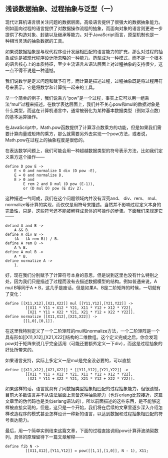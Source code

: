 ## 浅谈数据抽象、过程抽象与泛型（一）

现代计算机语言很关注问题的数据层面，高级语言提供了很强大的数据抽象能力。例如面向过程的语言提供了对数据操作流程的抽象，而面向对象的语言则更进一步提供了构造对象、封装以及继承等能力。对于JavaScript而言，原型机制也是一种相当灵活的抽象数据的工具。

如果说数据抽象是与现代程序设计发展相匹配的语言能力的扩充，那么对过程的抽象或许是被现代程序设计所忽略的一种能力。范型成为一种模式，而不是一个根本的语言核心上的本质特征，至少主流语言从语法层面上对过程抽象的支持很少，这一点不得不说是一种遗憾。

<!--more-->

我们说数学是定义问题和赋予符号，而计算是描述过程，过程抽象既是将过程用符号来表示，它是将数学和计算统一起来的工具。

举一个简单的例子，我们说乘方“pow”是一个过程，事实上它可以用一组乘法“mul”过程来描述。在数学表达层面上，我们并不关心pow和mul的数据对象是什么类型，而这在计算机语言中，通常被弱化为某种基本数据类型（例如浮点数）的基本运算操作。

在JavaScript中，Math.pow函数提供了计算浮点数乘方的功能，但是如果我们需要计算向量或矩阵的乘方，那么就需要另外去实现一个pow方法，或者说，Math.pow在过程上的抽象程度是很低的。

在表达数学问题上，我们可能会用一种超越数据类型的符号表示方法，比如我们定义乘方这个操作——

```
define D pow E ->
    E < 0 and normalize D div (D pow -E),
    E = 0 and normalize D,
    E > 0 and
        E rem 2 and D mul (D pow (E-1)),
        or (D mul D) pow (E div 2).
```

这种描述一气呵成，我们在这个问题领域内并没有深究and、 div、rem、 mul、 normalize等计算的实现，而仅仅是用符号来描述。当然并不影响过程定义本身的完备性，只是，这些符号还不能被解释成具体的可操作的步骤。下面我们来规定它——

```
defind A and B ->
    A && B.
define A div B ->
    (A - (A rem B)) / B.
define A rem B ->
    A % B.
define A mul B ->
    A * B.
define normalize A ->
    1.
```

好，现在我们分别赋予了计算符号本身的意思，但是说到这里也没有什么特别之处，因为我们只是描述了过程而没有去描述数据模型的结构。例如普通来说，A mul B等同于A * B，这几乎是废话，但是如果A、B是二阶矩阵的时候，一切就有了变化：

```
define [[X11,X12],[X21,X22]] mul [[Y11,Y12],[Y21,Y22]] ->
         [[X11 * Y11 + X12 * Y21, X11 * Y12 + X12 * Y22],
          [X21 * Y11 + X22 * Y21, X21 * Y12 + X22 * Y22]].
define normalize [[X11,X12],[X21,X22]] ->
        [[1,0],[0,1]].
```

在这里我特别定义了一个二阶矩阵的mul和normalize方法，一个二阶矩阵是一个具有形如[[X11,X12],[X21,X22]]结构的二维数组。这个定义完成之后，你会发现pow对于矩阵来说几乎完全适用（可能还要额外定义一下div），而这是过程抽象的好处所带来的。

如果语言支持，实际上多定义一层mul是完全没必要的，可以直接

```
define [[X11,X12],[X21,X22]] * [[Y11,Y12],[Y21,Y22]] ->
         [[X11 * Y11 + X12 * Y21, X11 * Y12 + X12 * Y22],
          [X21 * Y11 + X22 * Y21, X21 * Y12 + X22 * Y22]].
```

如果这样的话，语言就具有了同数据类型抽象相匹配的过程抽象能力，但很遗憾，目前大多数语言并不从语法层面上具备这种抽象能力（也许erlang比较接近，这篇文章里的伪代码也是类似erlang语法的），所以前面描述的这些东西，是不能够这样被直接实现的，但是，这只是一个开始，我们将在后续的文章里逐步深入介绍怎样改造程序的模式甚至怎样设计一种新的语言，以达到数据和过程抽象相匹配的符号表达能力。

最后，用一个简单实例结束这篇文章，下面的过程直接调用pow计算菲波纳契数列，具体的原理留待下一篇文章解释——

```
define fib N ->
         [[X11,X12],[Y11,Y12]] = pow([[1,1],[1,0]], N - 1), X11;
```
